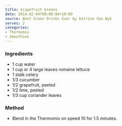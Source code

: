 ```yaml
---
title: Grapefruit Greens
date: 2014-02-04T00:00:00+10:00
source: Best Green Drinks Ever by Katrine Van Wyk
serves: 2
categories:
- Thermomix
- Smoothies
---
```











### Ingredients

* 1 cup water
* 1 cup or 4 large leaves romaine lettuce
* 1 stalk celery
* 1/3 cucumber
* 1/2 grapefruit, peeled
* 1/2 lime, peeled
* 1/3 cup coriander leaves

### Method

* Blend in the Thermomix on speed 10 for 1.5 minutes.
